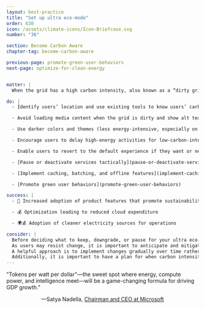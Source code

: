 ```yaml
---
layout: best-practice
title: "Set up ultra eco-mode"
order: 630
icon: /assets/climate-icons/Icon-Briefcase.svg
number: "36"

section: Become Carbon Aware
chapter-tag: become-carbon-aware

previous-page: promote-green-user-behaviors
next-page: optimize-for-clean-energy


matter: |
  When the grid has a high carbon intensity, also known as a “dirty grid”, your product emits more carbon emissions and greenhouse gases compared to when it's powered by clean energy, which has a low carbon intensity. High carbon intensity is often associated with fossil fuel-powered grids, where the production of a kilowatt hour (kWh) of electricity results in significant emissions. It's important to note that using energy during peak hours is directly linked to higher electricity costs, higher-emitting energy sources, and higher air pollution. To mitigate this impact, there are ways to adapt your product experience and activate an ultra eco-mode. By making your experience responsive to these fluctuations, you can greatly impact your business, your users, and the environment.

do: |
  - Identify users’ location and use existing tools to know users’ carbon intensity ([Carbon Aware SDK](https://github.com/Green-Software-Foundation/carbon-aware-sdk), [Watttime](https://www.watttime.org/) or [Electricity Maps](https://www.electricitymaps.com/))

  - Avoid loading media content when the grid is dirty and show alt text instead (let users click to open media), check out [Branch Magazine](https://branch.climateaction.tech/), it is a great example

  - Use darker colors and themes (less energy-intensive, especially on OLED screens), as a rule of thumb, follow the [Web Content Accessibility Guidelines](https://www.w3.org/WAI/standards-guidelines/wcag/) (WCAG)

  - Encourage users to delay high-energy activities for low-carbon-intensity times and offer incentives, discounts, or rewards

  - Enable users to revert to the default experience if they want or need to

  - [Pause or deactivate services tactically](pause-or-deactivate-services-tactically)

  - [Implement caching, batching, and offline features](implement-caching-batching-and-offline-features)

  - [Promote green user behaviors](promote-green-user-behaviors)

success: |
  - 🧑 Increased adoption of product features that promote sustainability

  - 💰 Optimization leading to reduced cloud expenditure

  - 🌍💰 Adoption of cleaner electricity sources for operations

consider: |
  Before deciding what to keep, downgrade, or pause for your ultra eco-mode, it is important to  balance the impact of your measures on both their sustainable goal and the user experience. This requires a delicate balancing act, which can be achieved by gathering feedback before and after implementation.
  As users may resist change, it is important to anticipate and mitigate these concerns by explaining why these measures are necessary, letting them know when they happen, and sharing how these changes and adaptations make a difference. This will mitigate the negative impact on your brand.
  A helpful approach is to implement changes gradually over time rather than making abrupt modifications.
  Additionally, it is important to have a plan for when carbon intensity data is unavailable, including a fallback mode.
---
```


<div class="bigquote">
  <span class="highlight">"Tokens per watt per dollar"—the sweet spot where energy, compute power, and intelligence meet—will be a game-changing formula for driving GDP growth."</span>
</div>

<p style="text-align:center;">—Satya Nadella, <a href="https://www.linkedin.com/in/satyanadella?miniProfileUrn=urn%3Ali%3Afsd_profile%3AACoAAAEkwwAB9KEc2TrQgOLEQ-vzRyZeCDyc6DQ">Chairman and CEO at Microsoft</a></p>